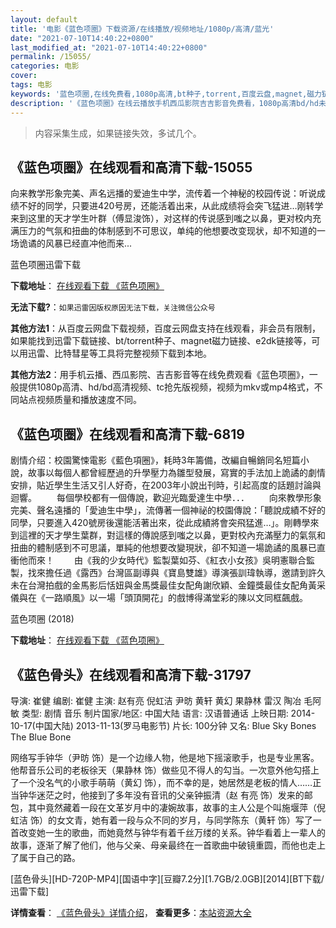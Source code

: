 ```yaml
---
layout: default
title: '电影《蓝色项圈》下载资源/在线播放/视频地址/1080p/高清/蓝光'
date: "2021-07-10T14:40:22+0800"
last_modified_at: "2021-07-10T14:40:22+0800"
permalink: /15055/
categories: 电影
cover:
tags: 电影
keywords: '蓝色项圈,在线免费看,1080p高清,bt种子,torrent,百度云盘,magnet,磁力链,迅雷下载资源'
description: '《蓝色项圈》在线云播放手机西瓜影院吉吉影音免费看，1080p高清bd/hd未删减完整版和tc抢先枪版，mkv/mp4格式，附带bt/torrent种子、magnet/磁力链、百度云盘、网盘资源迅雷下载链接'
---
```


>内容采集生成，如果链接失效，多试几个。


## 《蓝色项圈》在线观看和高清下载-15055

向来教学形象完美、声名远播的爱迪生中学，流传着一个神秘的校园传说：听说成绩不好的同学，只要进420号房，还能活着出来，从此成绩将会突飞猛进…刚转学来到这里的天才学生叶群（傅显浚饰），对这样的传说感到嗤之以鼻，更对校内充满压力的气氛和扭曲的体制感到不可思议，单纯的他想要改变现状，却不知道的一场诡谲的风暴已经直冲他而来...


蓝色项圈迅雷下载

**下载地址**： [在线观看下载 《蓝色项圈》](https://www.993dy.com//vod-detail-id-34256.html) 


**无法下载?**：`如果迅雷因版权原因无法下载，关注微信公众号 `

**其他方法1**：从百度云网盘下载视频，百度云网盘支持在线观看，非会员有限制，如果能找到迅雷下载链接、bt/torrent种子、magnet磁力链接、e2dk链接等，可以用迅雷、比特彗星等工具将完整视频下载到本地。

**其他方法2**：用手机云播、西瓜影院、吉吉影音等在线免费观看《蓝色项圈》，一般提供1080p高清、hd/bd高清视频、tc抢先版视频，视频为mkv或mp4格式，不同站点视频质量和播放速度不同。


## 《蓝色项圈》在线观看和高清下载-6819

剧情介绍：校園驚悚電影《藍色項圈》，耗時3年籌備，改編自暢銷同名短篇小說，故事以每個人都曾經歷過的升學壓力為雛型發展，寫實的手法加上詭譎的劇情安排，貼近學生生活又引人好奇，在2003年小說出刊時，引起高度的話題討論與迴響。 　　每個學校都有一個傳說，歡迎光臨愛達生中學．．． 　　向來教學形象完美、聲名遠播的「愛迪生中學」，流傳著一個神祕的校園傳說：「聽說成績不好的同學，只要進入420號房後還能活著出來，從此成績將會突飛猛進…」。剛轉學來到這裡的天才學生葉群，對這樣的傳說感到嗤之以鼻，更對校內充滿壓力的氣氛和扭曲的體制感到不可思議，單純的他想要改變現狀，卻不知道一場詭譎的風暴已直衝他而來！ 　　由《我的少女時代》監製葉如芬、《紅衣小女孩》吳明憲聯合監製，找來擔任過《露西》台灣區副導與《寶島雙雄》導演張訓瑋執導，邀請到許久未在台灣拍戲的金馬影后恬妞與金馬獎最佳女配角謝欣穎、金鐘獎最佳女配角黃采儀與在《一路順風》以一場「頭頂開花」的戲博得滿堂彩的陳以文同框飆戲。


蓝色项圈 (2018)

**下载地址**： [在线观看下载 《蓝色项圈》](https://www.btbtdy.me/btdy/dy14276.html) 


## 《蓝色骨头》在线观看和高清下载-31797

导演: 崔健 编剧: 崔健 主演: 赵有亮 倪虹洁 尹昉 黄轩 黄幻 果静林 雷汉 陶冶 毛阿敏 类型: 剧情 音乐 制片国家/地区: 中国大陆 语言: 汉语普通话 上映日期: 2014-10-17(中国大陆) 2013-11-13(罗马电影节) 片长: 100分钟 又名: Blue Sky Bones The Blue Bone

网络写手钟华（尹昉 饰）是一个边缘人物，他是地下摇滚歌手，也是专业黑客。他帮音乐公司的老板徐天（果静林 饰）做些见不得人的勾当。一次意外他勾搭上了一个没名气的小歌手萌萌（黄幻 饰），而不幸的是，她居然是老板的情人……正当钟华迷茫之时，他接到了多年没有音讯的父亲钟振清（赵 有亮 饰）发来的邮包，其中竟然藏着一段在文革岁月中的凄婉故事，故事的主人公是个叫施堰萍（倪虹洁 饰）的女文青，她有着一段与众不同的岁月，与同学陈东（黄轩 饰）写了一首改变她一生的歌曲，而她竟然与钟华有着千丝万缕的关系。钟华看着上一辈人的故事，逐渐了解了他们，他与父亲、母亲最终在一首歌曲中破镜重圆，而他也走上了属于自己的路。


[蓝色骨头][HD-720P-MP4][国语中字][豆瓣7.2分][1.7GB/2.0GB][2014][BT下载/迅雷下载]

**详情查看**： [《蓝色骨头》详情介绍](/movie/31797/)， **查看更多**：[本站资源大全](/movie/t/all/)

